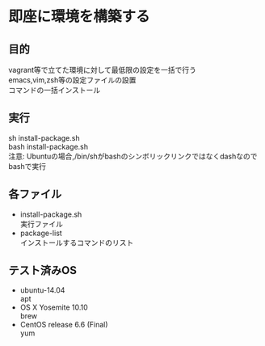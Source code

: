 # 即座に環境を構築する

## 目的
vagrant等で立てた環境に対して最低限の設定を一括で行う  
emacs,vim,zsh等の設定ファイルの設置  
コマンドの一括インストール  

## 実行
sh install-package.sh  
bash install-package.sh   
注意: Ubuntuの場合,/bin/shがbashのシンボリックリンクではなくdashなのでbashで実行  

## 各ファイル
- install-package.sh  
実行ファイル
- package-list  
インストールするコマンドのリスト

## テスト済みOS
- ubuntu-14.04  
apt
- OS X Yosemite 10.10  
brew  
- CentOS release 6.6 (Final)  
yum  
